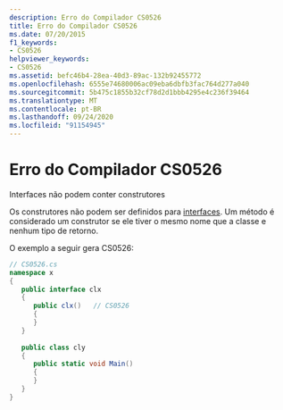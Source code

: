 ```yaml
---
description: Erro do Compilador CS0526
title: Erro do Compilador CS0526
ms.date: 07/20/2015
f1_keywords:
- CS0526
helpviewer_keywords:
- CS0526
ms.assetid: befc46b4-28ea-40d3-89ac-132b92455772
ms.openlocfilehash: 6555e74680006ac09eba6dbfb3fac764d277a040
ms.sourcegitcommit: 5b475c1855b32cf78d2d1bbb4295e4c236f39464
ms.translationtype: MT
ms.contentlocale: pt-BR
ms.lasthandoff: 09/24/2020
ms.locfileid: "91154945"
---
```

# <a name="compiler-error-cs0526"></a>Erro do Compilador CS0526

Interfaces não podem conter construtores  
  
 Os construtores não podem ser definidos para [interfaces](../language-reference/keywords/interface.md). Um método é considerado um construtor se ele tiver o mesmo nome que a classe e nenhum tipo de retorno.  
  
 O exemplo a seguir gera CS0526:  
  
```csharp  
// CS0526.cs  
namespace x  
{  
   public interface clx  
   {  
      public clx()   // CS0526  
      {  
      }  
   }  
  
   public class cly  
   {  
      public static void Main()  
      {  
      }  
   }  
}  
```
